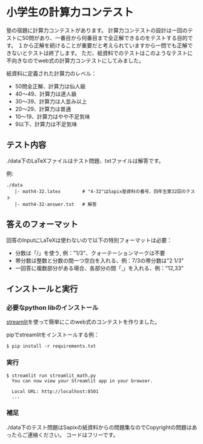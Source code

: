 # 小学生の計算力コンテスト

塾の宿題に計算力コンテストがあります。
計算力コンテストの設計は一回のテストに50問があり、一番目から何番目まで全正解できるのをテストする目的です。
１から正解を続けることが重要だと考えられていますから一問でも正解できないとテストは終了します。
ただ、紙資料でのテストはこのようなテストに不向きなのでweb式の計算力コンテストにしてみました。


紙資料に定義された計算力のレベル：

- 50問全正解、計算力は仙人級
- 40〜49、計算力は達人級
- 30〜39、計算力は人並み以上
- 20〜29、計算力は普通
- 10〜19、計算力はやや不足気味
- 9以下、計算力は不足気味


## テスト内容

./data下のLaTeXファイルはテスト問題、txtファイルは解答です。

例:

```
./data
   |- math4-32.latex        # "4-32"はSapix塾資料の番号、四年生第32回のテスト
   |- math4-32-answer.txt   # 解答
```

## 答えのフォーマット

回答のInputにLaTeXは使わないので以下の特別フォーマットは必要：

- 分数は「/」を使う, 例："1/3"、クォーテーションマークは不要
- 帯分数は整数と分数の間一つ空白を入れる、例：7/3の帯分数は"2 1/3"
- 一回答に複数部分がある場合、各部分の間「,」を入れる、例："12,33"


## インストールと実行

### 必要なpython libのインストール

[streamlit](https://github.com/streamlit/streamlit)を使って簡単にこのweb式のコンテストを作りました。

pipでstreamlitをインストールする例：

```
$ pip install -r requirements.txt
```

### 実行

```
$ streamlit run streamlit_math.py
  You can now view your Streamlit app in your browser.

  Local URL: http://localhost:8501
  ...

```

### 補足

./data下のテスト問題はSapixの紙資料からの問題集なのでCopyrightの問題はあったらご連絡ください。
コードはフリーです。


